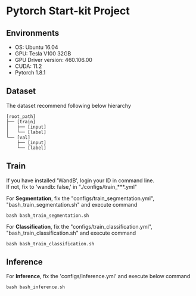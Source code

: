# Pytorch Start-kit Project


## Environments

- OS: Ubuntu 16.04
- GPU: Tesla V100 32GB
- GPU Driver version: 460.106.00
- CUDA: 11.2
- Pytorch 1.8.1

## Dataset
The dataset recommend following below hierarchy

```
[root_path]
├── [train]
│   ├── [input]
│   └── [label]
└── [val]
    ├── [input]
    └── [label]
```

## Train

If you have installed 'WandB', login your ID in command line.<br>
If not, fix to 'wandb: false,' in "./configs/train_***.yml"

For <b>Segmentation</b>, fix the "configs/train_segmentation.yml", "bash_train_segmentation.sh" and execute command
```
bash bash_train_segmentation.sh
```

For <b>Classification</b>, fix the "configs/train_classification.yml", "bash_train_classification.sh" and execute command
```
bash bash_train_classification.sh
```


## Inference

For <b>Inference</b>, fix the 'configs/inference.yml' and execute below command
```
bash bash_inference.sh
```
